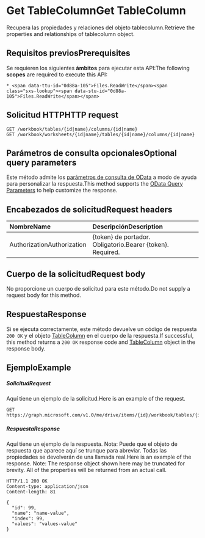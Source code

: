 # <a name="get-tablecolumn"></a><span data-ttu-id="0d88a-101">Get TableColumn</span><span class="sxs-lookup"><span data-stu-id="0d88a-101">Get TableColumn</span></span>

<span data-ttu-id="0d88a-102">Recupera las propiedades y relaciones del objeto tablecolumn.</span><span class="sxs-lookup"><span data-stu-id="0d88a-102">Retrieve the properties and relationships of tablecolumn object.</span></span>
## <a name="prerequisites"></a><span data-ttu-id="0d88a-103">Requisitos previos</span><span class="sxs-lookup"><span data-stu-id="0d88a-103">Prerequisites</span></span>
<span data-ttu-id="0d88a-104">Se requieren los siguientes **ámbitos** para ejecutar esta API:</span><span class="sxs-lookup"><span data-stu-id="0d88a-104">The following **scopes** are required to execute this API:</span></span> 

    * <span data-ttu-id="0d88a-105">Files.ReadWrite</span><span class="sxs-lookup"><span data-stu-id="0d88a-105">Files.ReadWrite</span></span>

## <a name="http-request"></a><span data-ttu-id="0d88a-106">Solicitud HTTP</span><span class="sxs-lookup"><span data-stu-id="0d88a-106">HTTP request</span></span>
<!-- { "blockType": "ignored" } -->
```http
GET /workbook/tables/{id|name}/columns/{id|name}
GET /workbook/worksheets/{id|name}/tables/{id|name}/columns/{id|name}
```
## <a name="optional-query-parameters"></a><span data-ttu-id="0d88a-107">Parámetros de consulta opcionales</span><span class="sxs-lookup"><span data-stu-id="0d88a-107">Optional query parameters</span></span>
<span data-ttu-id="0d88a-108">Este método admite los [parámetros de consulta de OData](http://developer.microsoft.com/en-us/graph/docs/overview/query_parameters) a modo de ayuda para personalizar la respuesta.</span><span class="sxs-lookup"><span data-stu-id="0d88a-108">This method supports the [OData Query Parameters](http://developer.microsoft.com/en-us/graph/docs/overview/query_parameters) to help customize the response.</span></span>

## <a name="request-headers"></a><span data-ttu-id="0d88a-109">Encabezados de solicitud</span><span class="sxs-lookup"><span data-stu-id="0d88a-109">Request headers</span></span>
| <span data-ttu-id="0d88a-110">Nombre</span><span class="sxs-lookup"><span data-stu-id="0d88a-110">Name</span></span>      |<span data-ttu-id="0d88a-111">Descripción</span><span class="sxs-lookup"><span data-stu-id="0d88a-111">Description</span></span>|
|:----------|:----------|
| <span data-ttu-id="0d88a-112">Authorization</span><span class="sxs-lookup"><span data-stu-id="0d88a-112">Authorization</span></span>  | <span data-ttu-id="0d88a-p101">{token} de portador. Obligatorio.</span><span class="sxs-lookup"><span data-stu-id="0d88a-p101">Bearer {token}. Required.</span></span> |


## <a name="request-body"></a><span data-ttu-id="0d88a-115">Cuerpo de la solicitud</span><span class="sxs-lookup"><span data-stu-id="0d88a-115">Request body</span></span>
<span data-ttu-id="0d88a-116">No proporcione un cuerpo de solicitud para este método.</span><span class="sxs-lookup"><span data-stu-id="0d88a-116">Do not supply a request body for this method.</span></span>

## <a name="response"></a><span data-ttu-id="0d88a-117">Respuesta</span><span class="sxs-lookup"><span data-stu-id="0d88a-117">Response</span></span>

<span data-ttu-id="0d88a-118">Si se ejecuta correctamente, este método devuelve un código de respuesta `200 OK` y el objeto [TableColumn](../resources/tablecolumn.md) en el cuerpo de la respuesta.</span><span class="sxs-lookup"><span data-stu-id="0d88a-118">If successful, this method returns a `200 OK` response code and [TableColumn](../resources/tablecolumn.md) object in the response body.</span></span>
## <a name="example"></a><span data-ttu-id="0d88a-119">Ejemplo</span><span class="sxs-lookup"><span data-stu-id="0d88a-119">Example</span></span>
##### <a name="request"></a><span data-ttu-id="0d88a-120">Solicitud</span><span class="sxs-lookup"><span data-stu-id="0d88a-120">Request</span></span>
<span data-ttu-id="0d88a-121">Aquí tiene un ejemplo de la solicitud.</span><span class="sxs-lookup"><span data-stu-id="0d88a-121">Here is an example of the request.</span></span>
<!-- {
  "blockType": "request",
  "name": "get_tablecolumn"
}-->
```http
GET https://graph.microsoft.com/v1.0/me/drive/items/{id}/workbook/tables/{id|name}/columns/{id|name}
```
##### <a name="response"></a><span data-ttu-id="0d88a-122">Respuesta</span><span class="sxs-lookup"><span data-stu-id="0d88a-122">Response</span></span>
<span data-ttu-id="0d88a-p102">Aquí tiene un ejemplo de la respuesta. Nota: Puede que el objeto de respuesta que aparece aquí se trunque para abreviar. Todas las propiedades se devolverán de una llamada real.</span><span class="sxs-lookup"><span data-stu-id="0d88a-p102">Here is an example of the response. Note: The response object shown here may be truncated for brevity. All of the properties will be returned from an actual call.</span></span>
<!-- {
  "blockType": "response",
  "truncated": true,
  "@odata.type": "microsoft.graph.tableColumn"
} -->
```http
HTTP/1.1 200 OK
Content-type: application/json
Content-length: 81

{
  "id": 99,
  "name": "name-value",
  "index": 99,
  "values": "values-value"
}
```

<!-- uuid: 8fcb5dbc-d5aa-4681-8e31-b001d5168d79
2015-10-25 14:57:30 UTC -->
<!-- {
  "type": "#page.annotation",
  "description": "Get TableColumn",
  "keywords": "",
  "section": "documentation",
  "tocPath": ""
}-->